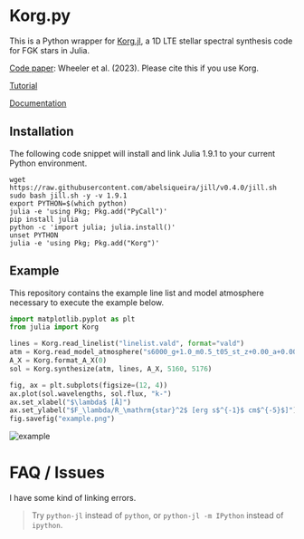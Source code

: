 # Korg.py

This is a Python wrapper for [Korg.jl](https://github.com/ajwheeler/Korg.jl), a 1D LTE stellar spectral synthesis code for FGK stars in Julia.

[Code paper](https://ui.adsabs.harvard.edu/abs/2023AJ....165...68W/abstract): Wheeler et al. (2023). Please cite this if you use Korg.

[Tutorial](https://github.com/ajwheeler/Korg.jl/blob/main/misc/Tutorial%20notebooks/Tutorial.ipynb)

[Documentation](https://ajwheeler.github.io/Korg.jl/stable/)

## Installation

The following code snippet will install and link Julia 1.9.1 to your current Python environment.

```
wget https://raw.githubusercontent.com/abelsiqueira/jill/v0.4.0/jill.sh
sudo bash jill.sh -y -v 1.9.1
export PYTHON=$(which python)
julia -e 'using Pkg; Pkg.add("PyCall")'
pip install julia
python -c 'import julia; julia.install()'
unset PYTHON
julia -e 'using Pkg; Pkg.add("Korg")'
```

## Example

This repository contains the example line list and model atmosphere necessary to execute the example below.

```python
import matplotlib.pyplot as plt
from julia import Korg

lines = Korg.read_linelist("linelist.vald", format="vald")
atm = Korg.read_model_atmosphere("s6000_g+1.0_m0.5_t05_st_z+0.00_a+0.00_c+0.00_n+0.00_o+0.00_r+0.00_s+0.00.mod")
A_X = Korg.format_A_X(0)
sol = Korg.synthesize(atm, lines, A_X, 5160, 5176)

fig, ax = plt.subplots(figsize=(12, 4))
ax.plot(sol.wavelengths, sol.flux, "k-")
ax.set_xlabel("$\lambda$ [Å]")
ax.set_ylabel("$F_\lambda/R_\mathrm{star}^2$ [erg s$^{-1}$ cm$^{-5}$]")
fig.savefig("example.png")
```
![example](https://github.com/andycasey/Korg.py/assets/504436/92110745-fce1-4c21-881d-b98cf296998d)

# FAQ / Issues

I have some kind of linking errors.

> Try `python-jl` instead of `python`, or `python-jl -m IPython` instead of `ipython`.

